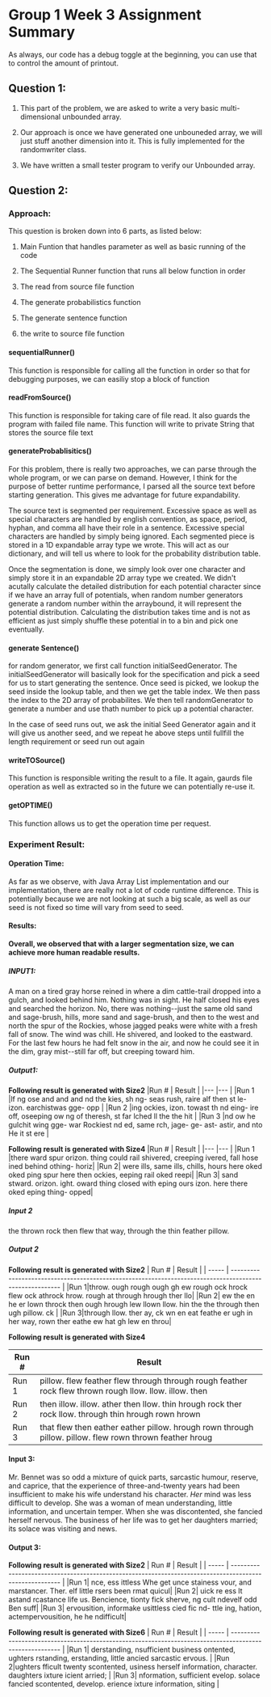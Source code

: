 # Group 1 Week 3 Assignment Summary

As always, our code has a debug toggle at the beginning, you can use that to control the amount of printout.

## Question 1:

1. This part of the problem, we are asked to write a very basic multi-dimensional unbounded array.

2. Our approach is once we have generated one unbouneded array, we will just stuff another dimension into it. This is fully implemented for the randomwriter class.

3. We have written a small tester program to verify our Unbounded array.

## Question 2:

### Approach:

This question is broken down into 6 parts, as listed below:

1. Main Funtion that handles parameter as well as basic running of the code

2. The Sequential Runner function that runs all below function in order

3. The read from source file function

4. The generate probabilistics function

5. The generate sentence function

6. the write to source file function

#### sequentialRunner()

This function is responsible for calling all the function in order so that for debugging purposes, we can easiliy stop a block of function

#### readFromSource()

This function is responsible for taking care of file read. It also guards the program with failed file name. This function will write to private String that stores the source file text

#### generateProbablisitics()

For this problem, there is really two approaches, we can parse through the whole program, or we can parse on demand. However, I think for the purpose of better runtime performance, I parsed all the source text before starting generation. This gives me advantage for future expandability.

The source text is segmented per requirement. Excessive space as well as special characters are handled by english convention, as space, period, hyphan, and comma all have their role in a sentence. Excessive special characters are handled by simply being ignored. Each segmented piece is stored in a 1D expandable array type we wrote. This will act as our dictionary, and will tell us where to look for the probability distribution table.

Once the segmentation is done, we simply look over one character and simply store it in an expandable 2D array type we created. We didn't acutally calculate the detailed distribution for each potential character since if we have an array full of potentials, when random number generators generate a random number within the arraybound, it will represent the potential distribution. Calculating the distribution takes time and is not as efficient as just simply shuffle these potential in to a bin and pick one eventually.

#### generate Sentence()

for random generator, we first call function initialSeedGenerator. The initialSeedGenerator will basically look for the specification and pick a seed for us to start generating the sentence. Once seed is picked, we lookup the seed inside the lookup table, and then we get the table index. We then pass the index to the 2D array of probabilites. We then tell randomGenerator to generate a number and use thath number to pick up a potential character.

In the case of seed runs out, we ask the initial Seed Generator again and it will give us another seed, and we repeat he above steps until fullfill the length requirement or seed run out again

#### writeTOSource()

This function is responsible writing the result to a file. It again, gaurds file operation as well as extracted so in the future we can potentially re-use it.

#### getOPTIME()

This function allows us to get the operation time per request.

### Experiment Result:

#### Operation Time:

As far as we observe, with Java Array List implementation and our implementation, there are really not a lot of code runtime difference. This is potentially because we are not looking at such a big scale, as well as our seed is not fixed so time will vary from seed to seed.

#### Results:

**Overall, we observed that with a larger segmentation size, we can achieve more human readable results.**

##### INPUT1:

A man on a tired gray horse reined in where a dim cattle-trail dropped into a gulch, and looked behind him. Nothing was in sight. He half closed his eyes and searched the horizon. No, there was nothing--just the same old sand and sage-brush, hills, more sand and sage-brush, and then to the west and north the spur of the Rockies, whose jagged peaks were white with a fresh fall of snow. The wind was chill. He shivered, and looked to the eastward. For the last few hours he had felt snow in the air, and now he could see it in the dim, gray mist--still far off, but creeping toward him.

##### Output1:

**Following result is generated with Size2**
|Run # | Result |
|--- |--- |
|Run 1 |lf ng ose and and and nd the kies, sh ng- seas rush, raire alf then st le- izon. earchistwas gge- opp |
|Run 2 |ing ockies, izon. towast th nd eing- ire off, oseeping ow ng of theresh, st far lched ll the the hit |
|Run 3 |nd ow he gulchit wing gge- war Rockiest nd ed, same rch, jage- ge- ast- astir, and nto He it st ere |

**Following result is generated with Size4**
|Run # | Result |
|--- |--- |
|Run 1 |there ward spur orizon. thing could rail shivered, creeping ivered, fall hose ined behind othing- horiz|
|Run 2| were ills, same ills, chills, hours here oked oked ping spur here then ockies, eeping rail oked reepi|
|Run 3| sand stward. orizon. ight. oward thing closed with eping ours izon. here there oked eping thing- opped|

##### Input 2

the thrown rock then flew that way, through the thin feather pillow.

##### Output 2

**Following result is generated with Size2**
| Run # | Result |
| ----- | ------------------------------------------------------------------------------------------------------- |
|Run 1|throw. ough rough ough gh ew rough ock hrock flew ock athrock hrow. rough at through hrough ther llo|
|Run 2| ew the en he er lown throck then ough hrough lew llown llow. hin the the through then ugh pillow. ck |
|Run 3|through llow. ther ay, ck wn en eat feathe er ugh in her way, rown ther eathe ew hat gh lew en throu|

**Following result is generated with Size4**

| Run # | Result                                                                                                  |
| ----- | ------------------------------------------------------------------------------------------------------- |
| Run 1 | pillow. flew feather flew through through rough feather rock flew thrown rough llow. llow. illow. then  |
| Run 2 | then illow. illow. ather then llow. thin hrough rock ther rock llow. through thin hrough rown hrown     |
| Run 3 | that flew then eather eather pillow. hrough rown through pillow. pillow. flew rown thrown feather hroug |

#### Input 3:
Mr. Bennet was so odd a mixture of quick parts, sarcastic humour, reserve, and caprice, that the experience of three-and-twenty years had been insufficient to make his wife understand his character. _Her_ mind was less difficult to develop. She was a woman of mean understanding, little information, and uncertain temper. When she was discontented, she fancied herself nervous. The business of her life was to get her daughters married; its solace was visiting and news.

#### Output 3:
**Following result is generated with Size2**
| Run # | Result |
| ----- | ------------------------------------------------------------------------------------------------------- |
|Run 1| nce, ess ittless Whe get unce stainess vour, and marstancer. Ther. elf little rsers been rmat quicul|
|Run 2| uick re ess lt astand rcastance life us. Bencience, tionty fick sherve, ng cult ndevelf odd Ben suff|
|Run 3| ervousition, informake usittless cied fic nd- ttle ing, hation, actempervousition, he he ndifficult|

**Following result is generated with Size6**
| Run # | Result |
| ----- | ------------------------------------------------------------------------------------------------------- |
|Run 1| derstanding, nsufficient business ontented, ughters rstanding, erstanding, little ancied sarcastic ervous. |
|Run 2|ughters fficult twenty scontented, usiness herself information, character. daughters ixture icient arried; |
|Run 3| nformation, sufficient evelop. solace fancied scontented, develop. erience ixture information, siting |